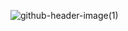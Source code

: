 
![github-header-image(1)](https://github.com/LitMgwebi/LitMgwebi/assets/29978279/953addf9-d36f-4778-b2e5-0c9e1cbd8efe)
